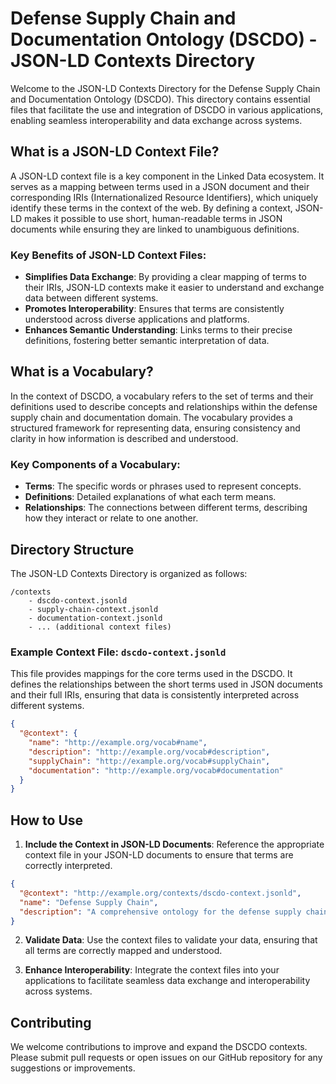 # Defense Supply Chain and Documentation Ontology (DSCDO) - JSON-LD Contexts Directory

Welcome to the JSON-LD Contexts Directory for the Defense Supply Chain and Documentation Ontology (DSCDO). This directory contains essential files that facilitate the use and integration of DSCDO in various applications, enabling seamless interoperability and data exchange across systems.

## What is a JSON-LD Context File?

A JSON-LD context file is a key component in the Linked Data ecosystem. It serves as a mapping between terms used in a JSON document and their corresponding IRIs (Internationalized Resource Identifiers), which uniquely identify these terms in the context of the web. By defining a context, JSON-LD makes it possible to use short, human-readable terms in JSON documents while ensuring they are linked to unambiguous definitions.

### Key Benefits of JSON-LD Context Files:
- **Simplifies Data Exchange**: By providing a clear mapping of terms to their IRIs, JSON-LD contexts make it easier to understand and exchange data between different systems.
- **Promotes Interoperability**: Ensures that terms are consistently understood across diverse applications and platforms.
- **Enhances Semantic Understanding**: Links terms to their precise definitions, fostering better semantic interpretation of data.

## What is a Vocabulary?

In the context of DSCDO, a vocabulary refers to the set of terms and their definitions used to describe concepts and relationships within the defense supply chain and documentation domain. The vocabulary provides a structured framework for representing data, ensuring consistency and clarity in how information is described and understood.

### Key Components of a Vocabulary:
- **Terms**: The specific words or phrases used to represent concepts.
- **Definitions**: Detailed explanations of what each term means.
- **Relationships**: The connections between different terms, describing how they interact or relate to one another.

## Directory Structure

The JSON-LD Contexts Directory is organized as follows:

```
/contexts
    - dscdo-context.jsonld
    - supply-chain-context.jsonld
    - documentation-context.jsonld
    - ... (additional context files)
```

### Example Context File: `dscdo-context.jsonld`

This file provides mappings for the core terms used in the DSCDO. It defines the relationships between the short terms used in JSON documents and their full IRIs, ensuring that data is consistently interpreted across different systems.

```json
{
  "@context": {
    "name": "http://example.org/vocab#name",
    "description": "http://example.org/vocab#description",
    "supplyChain": "http://example.org/vocab#supplyChain",
    "documentation": "http://example.org/vocab#documentation"
  }
}
```

## How to Use

1. **Include the Context in JSON-LD Documents**: Reference the appropriate context file in your JSON-LD documents to ensure that terms are correctly interpreted.

```json
{
  "@context": "http://example.org/contexts/dscdo-context.jsonld",
  "name": "Defense Supply Chain",
  "description": "A comprehensive ontology for the defense supply chain."
}
```

2. **Validate Data**: Use the context files to validate your data, ensuring that all terms are correctly mapped and understood.

3. **Enhance Interoperability**: Integrate the context files into your applications to facilitate seamless data exchange and interoperability across systems.

## Contributing

We welcome contributions to improve and expand the DSCDO contexts. Please submit pull requests or open issues on our GitHub repository for any suggestions or improvements.